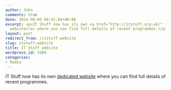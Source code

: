 ```yaml
---
author: John
comments: true
date: 2014-08-05 08:41:04+00:00
excerpt: <p>IT Stuff now has its own <a href="http://itstuff.org.uk/" type="text/html">dedicated
  website</a> where you can find full details of recent programmes.</p>
layout: post
redirect_from: /itstuff-website
slug: itstuff-website
title: IT Stuff website
wordpress_id: 3368
categories:
- Radio
---
```


IT Stuff now has its own [dedicated website](http://itstuff.org.uk/) where you can find full details of recent programmes.
